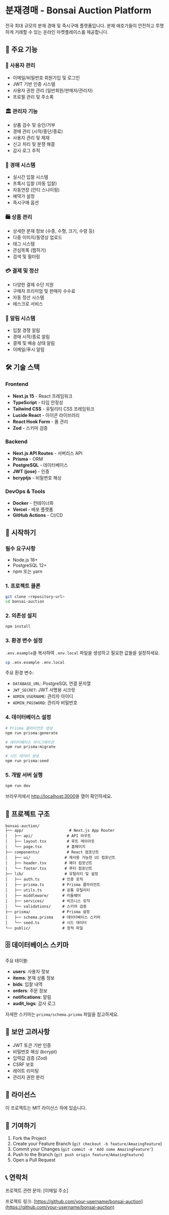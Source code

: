 # 분재경매 - Bonsai Auction Platform

전국 최대 규모의 분재 경매 및 즉시구매 플랫폼입니다. 분재 애호가들이 안전하고 투명하게 거래할 수 있는 온라인 마켓플레이스를 제공합니다.

## 🌱 주요 기능

### 👥 사용자 관리
- 이메일/비밀번호 회원가입 및 로그인
- JWT 기반 인증 시스템
- 사용자 권한 관리 (일반회원/판매자/관리자)
- 프로필 관리 및 주소록

### 🏛️ 관리자 기능
- 상품 검수 및 승인/거부
- 경매 관리 (시작/중단/종료)
- 사용자 관리 및 제재
- 신고 처리 및 분쟁 해결
- 감사 로그 추적

### 🎯 경매 시스템
- 실시간 입찰 시스템
- 프록시 입찰 (자동 입찰)
- 자동연장 (안티 스나이핑)
- 예약가 설정
- 즉시구매 옵션

### 🛍️ 상품 관리
- 상세한 분재 정보 (수종, 수형, 크기, 수령 등)
- 다중 이미지/동영상 업로드
- 태그 시스템
- 관심목록 (찜하기)
- 검색 및 필터링

### 💳 결제 및 정산
- 다양한 결제 수단 지원
- 구매자 프리미엄 및 판매자 수수료
- 자동 정산 시스템
- 에스크로 서비스

### 📱 알림 시스템
- 입찰 경쟁 알림
- 경매 시작/종료 알림
- 결제 및 배송 상태 알림
- 이메일/푸시 알림

## 🛠️ 기술 스택

### Frontend
- **Next.js 15** - React 프레임워크
- **TypeScript** - 타입 안정성
- **Tailwind CSS** - 유틸리티 CSS 프레임워크
- **Lucide React** - 아이콘 라이브러리
- **React Hook Form** - 폼 관리
- **Zod** - 스키마 검증

### Backend
- **Next.js API Routes** - 서버리스 API
- **Prisma** - ORM
- **PostgreSQL** - 데이터베이스
- **JWT (jose)** - 인증
- **bcryptjs** - 비밀번호 해싱

### DevOps & Tools
- **Docker** - 컨테이너화
- **Vercel** - 배포 플랫폼
- **GitHub Actions** - CI/CD

## 🚀 시작하기

### 필수 요구사항
- Node.js 18+
- PostgreSQL 12+
- npm 또는 yarn

### 1. 프로젝트 클론
```bash
git clone <repository-url>
cd bonsai-auction
```

### 2. 의존성 설치
```bash
npm install
```

### 3. 환경 변수 설정
`.env.example`을 복사하여 `.env.local` 파일을 생성하고 필요한 값들을 설정하세요.

```bash
cp .env.example .env.local
```

주요 환경 변수:
- `DATABASE_URL`: PostgreSQL 연결 문자열
- `JWT_SECRET`: JWT 서명용 시크릿
- `ADMIN_USERNAME`: 관리자 아이디
- `ADMIN_PASSWORD`: 관리자 비밀번호

### 4. 데이터베이스 설정
```bash
# Prisma 클라이언트 생성
npm run prisma:generate

# 데이터베이스 마이그레이션
npm run prisma:migrate

# 시드 데이터 생성
npm run prisma:seed
```

### 5. 개발 서버 실행
```bash
npm run dev
```

브라우저에서 [http://localhost:3000](http://localhost:3000)을 열어 확인하세요.

## 📁 프로젝트 구조

```
bonsai-auction/
├── app/                    # Next.js App Router
│   ├── api/               # API 라우트
│   ├── layout.tsx         # 루트 레이아웃
│   └── page.tsx           # 홈페이지
├── components/            # React 컴포넌트
│   ├── ui/               # 재사용 가능한 UI 컴포넌트
│   ├── header.tsx        # 헤더 컴포넌트
│   └── footer.tsx        # 푸터 컴포넌트
├── lib/                  # 유틸리티 및 설정
│   ├── auth.ts          # 인증 로직
│   ├── prisma.ts        # Prisma 클라이언트
│   ├── utils.ts         # 공통 유틸리티
│   ├── middleware/      # 미들웨어
│   ├── services/        # 비즈니스 로직
│   └── validations/     # 스키마 검증
├── prisma/              # Prisma 설정
│   ├── schema.prisma    # 데이터베이스 스키마
│   └── seed.ts          # 시드 데이터
└── public/              # 정적 파일
```

## 🗄️ 데이터베이스 스키마

주요 테이블:
- **users**: 사용자 정보
- **items**: 분재 상품 정보
- **bids**: 입찰 내역
- **orders**: 주문 정보
- **notifications**: 알림
- **audit_logs**: 감사 로그

자세한 스키마는 `prisma/schema.prisma` 파일을 참고하세요.

## 🔐 보안 고려사항

- JWT 토큰 기반 인증
- 비밀번호 해싱 (bcrypt)
- 입력값 검증 (Zod)
- CSRF 보호
- 레이트 리미팅
- 관리자 권한 분리

## 📜 라이선스

이 프로젝트는 MIT 라이선스 하에 있습니다.

## 🤝 기여하기

1. Fork the Project
2. Create your Feature Branch (`git checkout -b feature/AmazingFeature`)
3. Commit your Changes (`git commit -m 'Add some AmazingFeature'`)
4. Push to the Branch (`git push origin feature/AmazingFeature`)
5. Open a Pull Request

## 📞 연락처

프로젝트 관련 문의: [이메일 주소]

프로젝트 링크: [https://github.com/your-username/bonsai-auction](https://github.com/your-username/bonsai-auction)
